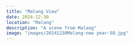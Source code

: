 ```yaml
---
title: "Malang View"
date: 2024-12-30
location: "Malang"
description: "A scene from Malang"
image: "images/20241230Malang-new year-58.jpg"
---
```

